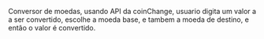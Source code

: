 Conversor de moedas, usando API da coinChange, usuario digita um valor a a ser convertido, escolhe a moeda base, e tambem a moeda de destino, e então o valor é convertido.
